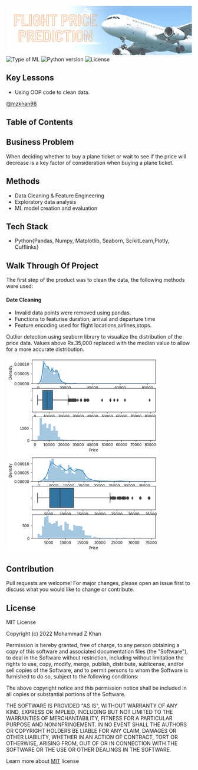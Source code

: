 ![banner](Assets/banner.png)
![Type of ML](https://img.shields.io/badge/Type%20of%20ML-Random%20Forrest-orange)
![Python version](https://img.shields.io/badge/Python%20version-3.10%2B-lightgrey)
![License](https://img.shields.io/badge/License-MIT-green)

## Key Lessons
- Using OOP code to clean data. 

[@mzkhan98](https://github.com/mzkhan98)

## Table of Contents

## Business Problem 
When deciding whether to buy a plane ticket or wait to see if the price will decrease is a key factor of consideration when buying a plane ticket. 

## Methods
- Data Cleaning & Feature Engineering 
- Exploratory data analysis
- ML model creation and evaluation

## Tech Stack
- Python{Pandas, Numpy, Matplotlib, Seaborn, ScikitLearn,Plotly, Cufflinks}

## Walk Through Of Project
The first step of the product was to clean the data, the following methods were used:
#### Date Cleaning
- Invalid data points were removed using pandas. 
- Functions to featurise duration, arrival and departure time
- Feature encoding used for flight locations,airlines,stops.

Outlier detection using seaborn library to visualize the distribution of the price data. Values above Rs.35,000 replaced with the median value to allow for a more accurate distribution.

![Price Distribution Before](Assets/outlier_detection_before.png)
![Price Distribution After ](Assets/outlier_detection_after.png)




## Contribution

Pull requests are welcome! For major changes, please open an issue first to discuss what you would like to change or contribute.

## License

MIT License

Copyright (c) 2022 Mohammad Z Khan

Permission is hereby granted, free of charge, to any person obtaining a copy
of this software and associated documentation files (the "Software"), to deal
in the Software without restriction, including without limitation the rights
to use, copy, modify, merge, publish, distribute, sublicense, and/or sell
copies of the Software, and to permit persons to whom the Software is
furnished to do so, subject to the following conditions:

The above copyright notice and this permission notice shall be included in all
copies or substantial portions of the Software.

THE SOFTWARE IS PROVIDED "AS IS", WITHOUT WARRANTY OF ANY KIND, EXPRESS OR
IMPLIED, INCLUDING BUT NOT LIMITED TO THE WARRANTIES OF MERCHANTABILITY,
FITNESS FOR A PARTICULAR PURPOSE AND NONINFRINGEMENT. IN NO EVENT SHALL THE
AUTHORS OR COPYRIGHT HOLDERS BE LIABLE FOR ANY CLAIM, DAMAGES OR OTHER
LIABILITY, WHETHER IN AN ACTION OF CONTRACT, TORT OR OTHERWISE, ARISING FROM,
OUT OF OR IN CONNECTION WITH THE SOFTWARE OR THE USE OR OTHER DEALINGS IN THE
SOFTWARE.

Learn more about [MIT](https://choosealicense.com/licenses/mit/) license